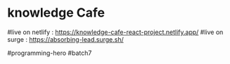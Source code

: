 # knowledge Cafe

#live on netlify : https://knowledge-cafe-react-project.netlify.app/
#live on surge :  https://absorbing-lead.surge.sh/

#programming-hero 
#batch7